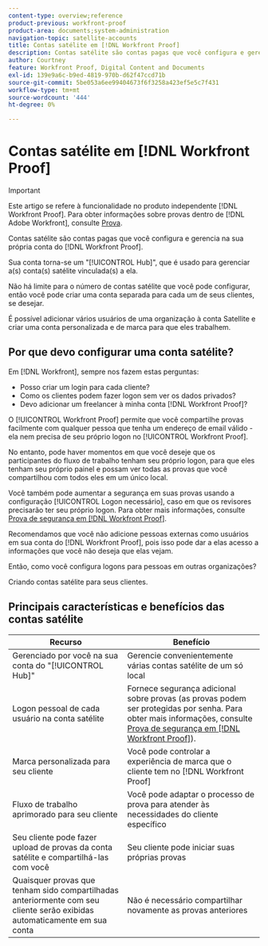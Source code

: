 ```yaml
---
content-type: overview;reference
product-previous: workfront-proof
product-area: documents;system-administration
navigation-topic: satellite-accounts
title: Contas satélite em [!DNL Workfront Proof]
description: Contas satélite são contas pagas que você configura e gerencia na sua própria conta  [!DNL Workfront Proof] .
author: Courtney
feature: Workfront Proof, Digital Content and Documents
exl-id: 139e9a6c-b9ed-4819-970b-d62f47ccd71b
source-git-commit: 5be053a6ee99404673f6f3258a423ef5e5c7f431
workflow-type: tm+mt
source-wordcount: '444'
ht-degree: 0%

---
```


# Contas satélite em [!DNL Workfront Proof]

>[!IMPORTANT]
>
>Este artigo se refere à funcionalidade no produto independente [!DNL Workfront Proof]. Para obter informações sobre provas dentro de [!DNL Adobe Workfront], consulte [Prova](../../../review-and-approve-work/proofing/proofing.md).

Contas satélite são contas pagas que você configura e gerencia na sua própria conta do [!DNL Workfront Proof].

Sua conta torna-se um &quot;[!UICONTROL Hub]&quot;, que é usado para gerenciar a(s) conta(s) satélite vinculada(s) a ela.

Não há limite para o número de contas satélite que você pode configurar, então você pode criar uma conta separada para cada um de seus clientes, se desejar.

É possível adicionar vários usuários de uma organização à conta Satellite e criar uma conta personalizada e de marca para que eles trabalhem.

## Por que devo configurar uma conta satélite?

Em [!DNL Workfront], sempre nos fazem estas perguntas:

* Posso criar um login para cada cliente?
* Como os clientes podem fazer logon sem ver os dados privados?
* Devo adicionar um freelancer à minha conta [!DNL Workfront Proof]?

O [!UICONTROL Workfront Proof] permite que você compartilhe provas facilmente com qualquer pessoa que tenha um endereço de email válido - ela nem precisa de seu próprio logon no [!UICONTROL Workfront Proof].

No entanto, pode haver momentos em que você deseje que os participantes do fluxo de trabalho tenham seu próprio logon, para que eles tenham seu próprio painel e possam ver todas as provas que você compartilhou com todos eles em um único local.

Você também pode aumentar a segurança em suas provas usando a configuração [!UICONTROL Logon necessário], caso em que os revisores precisarão ter seu próprio logon. Para obter mais informações, consulte [Prova de segurança em [!DNL Workfront Proof]](../../../workfront-proof/wp-acct-admin/managing-security/proof-security-in-workfront-proof.md).

Recomendamos que você não adicione pessoas externas como usuários em sua conta do [!DNL Workfront Proof], pois isso pode dar a elas acesso a informações que você não deseja que elas vejam.

Então, como você configura logons para pessoas em outras organizações?

Criando contas satélite para seus clientes.

## Principais características e benefícios das contas satélite

| **Recurso** | **Benefício** |
|---|---|
| Gerenciado por você na sua conta do &quot;[!UICONTROL Hub]&quot; | Gerencie convenientemente várias contas satélite de um só local |
| Logon pessoal de cada usuário na conta satélite | Fornece segurança adicional sobre provas (as provas podem ser protegidas por senha. Para obter mais informações, consulte [Prova de segurança em [!DNL Workfront Proof]](../../../workfront-proof/wp-acct-admin/managing-security/proof-security-in-workfront-proof.md)). |
| Marca personalizada para seu cliente | Você pode controlar a experiência de marca que o cliente tem no [!DNL Workfront Proof] |
| Fluxo de trabalho aprimorado para seu cliente | Você pode adaptar o processo de prova para atender às necessidades do cliente específico |
| Seu cliente pode fazer upload de provas da conta satélite e compartilhá-las com você | Seu cliente pode iniciar suas próprias provas |
| Quaisquer provas que tenham sido compartilhadas anteriormente com seu cliente serão exibidas automaticamente em sua conta | Não é necessário compartilhar novamente as provas anteriores |

